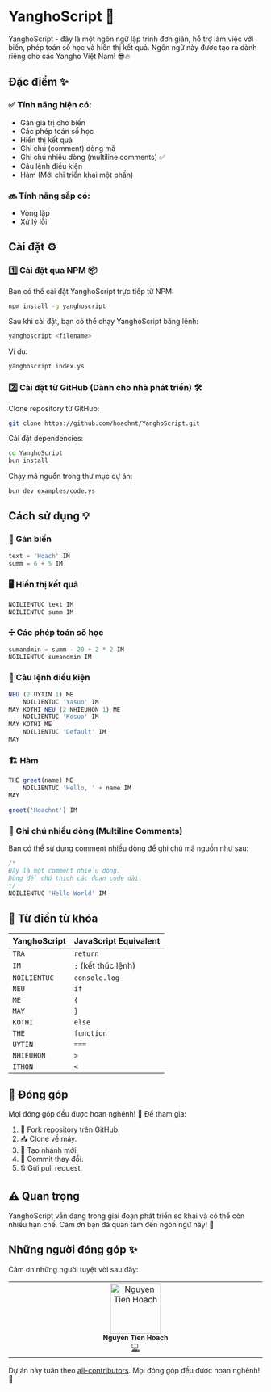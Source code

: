 # YanghoScript 🚀

YanghoScript - đây là một ngôn ngữ lập trình đơn giản, hỗ trợ làm việc với biến, phép toán số học và hiển thị kết quả. Ngôn ngữ này được tạo ra dành riêng cho các Yangho Việt Nam! 😎🔥

## Đặc điểm ✨

### ✅ Tính năng hiện có:

-   Gán giá trị cho biến
-   Các phép toán số học
-   Hiển thị kết quả
-   Ghi chú (comment) dòng mã
-   Ghi chú nhiều dòng (multiline comments) ✅
-   Câu lệnh điều kiện
-   Hàm (Mới chỉ triển khai một phần)

### 🔜 Tính năng sắp có:

-   Vòng lặp
-   Xử lý lỗi

## Cài đặt ⚙️

### 1️⃣ Cài đặt qua NPM 📦

Bạn có thể cài đặt YanghoScript trực tiếp từ NPM:

```bash
npm install -g yanghoscript
```

Sau khi cài đặt, bạn có thể chạy YanghoScript bằng lệnh:

```bash
yanghoscript <filename>
```

Ví dụ:

```bash
yanghoscript index.ys
```

### 2️⃣ Cài đặt từ GitHub (Dành cho nhà phát triển) 🛠️

Clone repository từ GitHub:

```bash
git clone https://github.com/hoachnt/YanghoScript.git
```

Cài đặt dependencies:

```bash
cd YanghoScript
bun install
```

Chạy mã nguồn trong thư mục dự án:

```bash
bun dev examples/code.ys
```

## Cách sử dụng 💡

### 📌 Gán biến

```javascript
text = 'Hoach' IM
summ = 6 + 5 IM
```

### 🖥️ Hiển thị kết quả

```javascript
NOILIENTUC text IM
NOILIENTUC summ IM
```

### ➗ Các phép toán số học

```javascript
sumandmin = summ - 20 + 2 * 2 IM
NOILIENTUC sumandmin IM
```

### 🔀 Câu lệnh điều kiện

```javascript
NEU (2 UYTIN 1) ME
    NOILIENTUC 'Yasuo' IM
MAY KOTHI NEU (2 NHIEUHON 1) ME
    NOILIENTUC 'Kosuo' IM
MAY KOTHI ME
    NOILIENTUC 'Default' IM
MAY
```

### 🏗️ Hàm

```javascript
THE greet(name) ME
    NOILIENTUC 'Hello, ' + name IM
MAY

greet('Hoachnt') IM
```

### 📝 Ghi chú nhiều dòng (Multiline Comments)

Bạn có thể sử dụng comment nhiều dòng để ghi chú mã nguồn như sau:

```javascript
/*
Đây là một comment nhiều dòng.
Dùng để chú thích các đoạn code dài.
*/
NOILIENTUC 'Hello World' IM
```

## 📖 Từ điển từ khóa

| YanghoScript | JavaScript Equivalent |
| ------------ | --------------------- |
| `TRA`        | `return`              |
| `IM`         | `;` (kết thúc lệnh)   |
| `NOILIENTUC` | `console.log`         |
| `NEU`        | `if`                  |
| `ME`         | `{`                   |
| `MAY`        | `}`                   |
| `KOTHI`      | `else`                |
| `THE`        | `function`            |
| `UYTIN`      | `===`                 |
| `NHIEUHON`   | `>`                   |
| `ITHON`      | `<`                   |

## 🤝 Đóng góp

Mọi đóng góp đều được hoan nghênh! 💖 Để tham gia:

1. 🔀 Fork repository trên GitHub.
2. 📥 Clone về máy.
3. 🌿 Tạo nhánh mới.
4. 💾 Commit thay đổi.
5. 🔃 Gửi pull request.

## ⚠️ Quan trọng

YanghoScript vẫn đang trong giai đoạn phát triển sơ khai và có thể còn nhiều hạn chế. Cảm ơn bạn đã quan tâm đến ngôn ngữ này! 🚀

## Những người đóng góp ✨

Cảm ơn những người tuyệt vời sau đây:

<!-- ALL-CONTRIBUTORS-LIST:START - Do not remove or modify this section -->
<!-- prettier-ignore-start -->
<!-- markdownlint-disable -->
<table>
  <tbody>
    <tr>
      <td align="center" valign="top" width="14.28%"><a href="https://hoachnt.com/"><img src="https://avatars.githubusercontent.com/u/91771575?v=4?s=100" width="100px;" alt="Nguyen Tien Hoach"/><br /><sub><b>Nguyen Tien Hoach</b></sub></a><br /><a href="https://github.com/hoachnt/YanghoScript/commits?author=hoachnt" title="Code">💻</a></td>
    </tr>
  </tbody>
</table>

<!-- markdownlint-restore -->
<!-- prettier-ignore-end -->

<!-- ALL-CONTRIBUTORS-LIST:END -->

Dự án này tuân theo [all-contributors](https://github.com/all-contributors/all-contributors). Mọi đóng góp đều được hoan nghênh! 🎉
